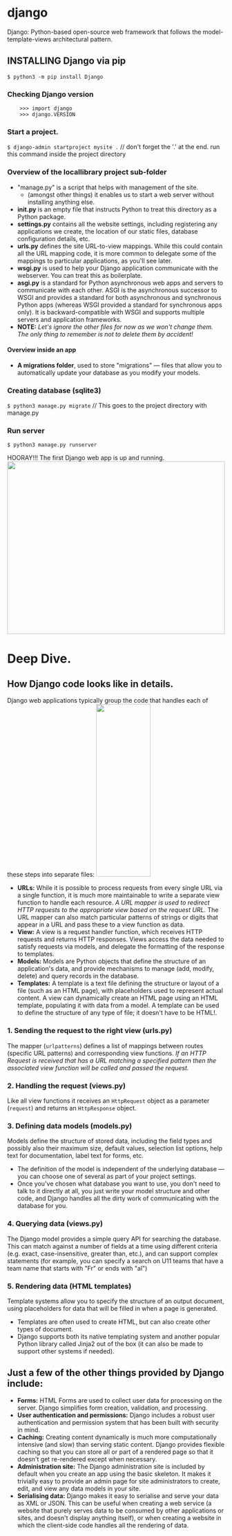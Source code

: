 # django
Django: Python-based open-source web framework that follows the model-template-views architectural pattern.

## INSTALLING Django via pip
```$ python3 -m pip install Django```

### Checking Django version
```
    >>> import django
    >>> django.VERSION
```

### Start a project.
```$ django-admin startproject mysite .```
// don't forget the '.' at the end. run this command inside the project directory

### Overview of the locallibrary project sub-folder
* "manage.py" is a script that helps with management of the site. 
    - (amongst other things) it enables us to start a web server without installing anything else.
* **__init__.py** is an empty file that instructs Python to treat this directory as a Python package.
* **settings.py** contains all the website settings, including registering any applications we create, the location of our static files, database configuration details, etc.  
* **urls.py** defines the site URL-to-view mappings. While this could contain all the URL mapping code, it is more common to delegate some of the mappings to particular applications, as you'll see later.
* **wsgi.py** is used to help your Django application communicate with the webserver. You can treat this as boilerplate.
* **asgi.py** is a standard for Python asynchronous web apps and servers to communicate with each other. ASGI is the asynchronous successor to WSGI and provides a standard for both asynchronous and synchronous Python apps (whereas WSGI provided a standard for synchronous apps only). It is backward-compatible with WSGI and supports multiple servers and application frameworks.
* **NOTE:** *Let's ignore the other files for now as we won't change them. The only thing to remember is not to delete them by accident!*

#### Overview inside an app
* **A migrations folder**, used to store "migrations" — files that allow you to automatically update your database as you modify your models.

### Creating database (sqlite3)
```$ python3 manage.py migrate```
// This goes to the project directory with manage.py

### Run server
```$ python3 manage.py runserver```

HOORAY!!! The first Django web app is up and running.
<a href="url"><img src="https://github.com/RocqJones/django/blob/master/imgs/django.png" height="400" width="100%" ></a>

# Deep Dive.
## How Django code looks like in details.
Django web applications typically group the code that handles each of these steps into separate files:
<a href="url"><img src="https://github.com/RocqJones/django/blob/master/imgs/basic-django.png" height="400" width="50%" ></a>

* **URLs:** While it is possible to process requests from every single URL via a single function, it is much more maintainable to write a separate view function to handle each resource. *A URL mapper is used to redirect HTTP requests to the appropriate view based on the request URL.* The URL mapper can also match particular patterns of strings or digits that appear in a URL and pass these to a view function as data.
* **View:** A view is a request handler function, which receives HTTP requests and returns HTTP responses. Views access the data needed to satisfy requests via models, and delegate the formatting of the response to templates.
* **Models:** Models are Python objects that define the structure of an application's data, and provide mechanisms to manage (add, modify, delete) and query records in the database. 
* **Templates:** A template is a text file defining the structure or layout of a file (such as an HTML page), with placeholders used to represent actual content. A view can dynamically create an HTML page using an HTML template, populating it with data from a model. A template can be used to define the structure of any type of file; it doesn't have to be HTML!.

### 1. Sending the request to the right view (urls.py)
The mapper  (```urlpatterns```) defines a list of mappings between routes (specific URL patterns) and corresponding view functions. *If an HTTP Request is received that has a URL matching a specified pattern then the associated view function will be called and passed the request.*

### 2. Handling the request (views.py)
Like all view functions it receives an ```HttpRequest``` object as a parameter (```request```) and returns an ```HttpResponse``` object.

### 3. Defining data models (models.py)
Models define the structure of stored data, including the field types and possibly also their maximum size, default values, selection list options, help text for documentation, label text for forms, etc. 
* The definition of the model is independent of the underlying database — you can choose one of several as part of your project settings. 
* Once you've chosen what database you want to use, you don't need to talk to it directly at all, you just write your model structure and other code, and Django handles all the dirty work of communicating with the database for you.

### 4. Querying data (views.py)
The Django model provides a simple query API for searching the database. This can match against a number of fields at a time using different criteria (e.g. exact, case-insensitive, greater than, etc.), and can support complex statements (for example, you can specify a search on U11 teams that have a team name that starts with "Fr" or ends with "al")

### 5. Rendering data (HTML templates)
Template systems allow you to specify the structure of an output document, using placeholders for data that will be filled in when a page is generated. 
* Templates are often used to create HTML, but can also create other types of document. 
* Django supports both its native templating system and another popular Python library called Jinja2 out of the box (it can also be made to support other systems if needed). 

## Just a few of the other things provided by Django include:
* **Forms:** HTML Forms are used to collect user data for processing on the server. Django simplifies form creation, validation, and processing.
* **User authentication and permissions:** Django includes a robust user authentication and permission system that has been built with security in mind.
* **Caching:** Creating content dynamically is much more computationally intensive (and slow) than serving static content. Django provides flexible caching so that you can store all or part of a rendered page so that it doesn't get re-rendered except when necessary.
* **Administration site:** The Django administration site is included by default when you create an app using the basic skeleton. It makes it trivially easy to provide an admin page for site administrators to create, edit, and view any data models in your site.
* **Serialising data:** Django makes it easy to serialise and serve your data as XML or JSON. This can be useful when creating a web service (a website that purely serves data to be consumed by other applications or sites, and doesn't display anything itself), or when creating a website in which the client-side code handles all the rendering of data.